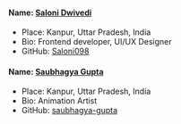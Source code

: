 #### Name: [Saloni Dwivedi](https://github.com/Saloni098)
- Place: Kanpur, Uttar Pradesh, India
- Bio: Frontend developer, UI/UX Designer
- GitHub: [Saloni098](https://github.com/Saloni098)

#### Name: [Saubhagya Gupta](https://github.com/saubhagya-gupta)
- Place: Kanpur, Uttar Pradesh, India
- Bio: Animation Artist
- GitHub: [saubhagya-gupta](https://github.com/saubhagya-gupta)
